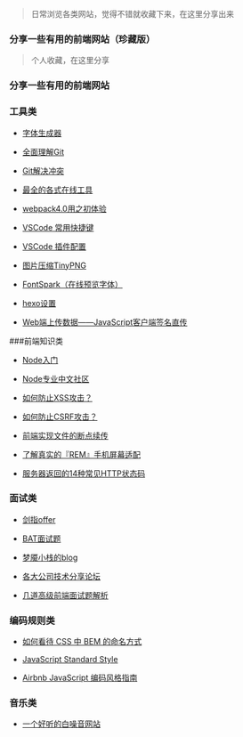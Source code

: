 
>日常浏览各类网站，觉得不错就收藏下来，在这里分享出来

### 分享一些有用的前端网站（珍藏版）

>个人收藏，在这里分享

### 分享一些有用的前端网站

### 工具类

- [字体生成器](https://www.fontke.com/tool/fontface/)

- [全面理解Git](https://juejin.im/post/582bd0b4da2f600063d4f89e)

- [Git解决冲突](https://www.liaoxuefeng.com/wiki/896043488029600/900004111093344)

- [最全的各式在线工具](http://tool.oschina.net/)

- [webpack4.0用之初体验](https://www.cnblogs.com/cangqinglang/p/8964460.html)
  
- [VSCode 常用快捷键](https://blog.csdn.net/p358278505/article/details/74221214)

- [VSCode 插件配置](https://juejin.im/post/5a08d1d6f265da430f31950e)

- [图片压缩TinyPNG](https://tinypng.com/)

- [FontSpark（在线预览字体）](https://fontspark.app/)

- [hexo设置](https://blog.csdn.net/ganzhilin520/article/details/79047249)

- [Web端上传数据——JavaScript客户端签名直传](https://help.aliyun.com/document_detail/31925.html?spm=a2c4g.11186623.6.633.32Z8FV)

###前端知识类

- [Node入门](https://www.nodebeginner.org/index-zh-cn.html)
  
- [Node专业中文社区](https://cnodejs.org/)
  
- [如何防止XSS攻击？](https://tech.meituan.com/2018/09/27/fe-security.html)
  
- [如何防止CSRF攻击？](如何防止CSRF攻击？)

- [前端实现文件的断点续传](https://www.cnblogs.com/imwtr/p/5957391.html)

- [了解真实的『REM』手机屏幕适配](https://juejin.im/entry/5833f572128fe1006ccda98b)

- [服务器返回的14种常见HTTP状态码](https://blog.csdn.net/q1056843325/article/details/53147180)

### 面试类

- [剑指offer](https://www.nowcoder.com/ta/coding-interviews)

- [BAT面试题](https://www.jianshu.com/p/c70989bd5f29)

- [梦魇小栈的blog](https://blog.ihoey.com/posts/Interview/2018-02-28-alibaba-interview.html)

- [各大公司技术分享论坛](https://www.devfeed.cn/new)

- [几道高级前端面试题解析](https://www.cnblogs.com/cangqinglang/p/8964448.html)



### 编码规则类

- [如何看待 CSS 中 BEM 的命名方式](https://www.zhihu.com/question/21935157)

- [JavaScript Standard Style](https://standardjs.com/)

- [Airbnb JavaScript 编码风格指南](https://segmentfault.com/a/1190000013040555)


### 音乐类

- [一个好听的白噪音网站](https://noises.online/)


